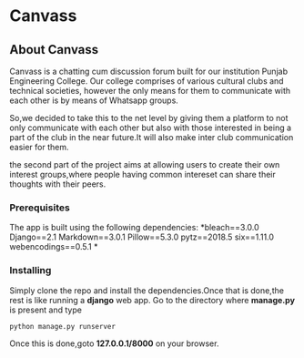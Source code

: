 # Canvass

## About Canvass
Canvass is a chatting cum discussion forum built for our institution Punjab Engineering College.
Our college comprises of various cultural clubs and technical societies, however the only means for them to communicate with each other is by means of Whatsapp groups. 

So,we decided to take this to the net level by giving them a platform to not only communicate with each other but also with those interested in being a part of the club in the near future.It will also make inter club communication easier for them.

the second part of the project aims at allowing users to create their own interest groups,where people having common intereset can share their thoughts with their peers.


### Prerequisites

The app is built using the following dependencies:
*bleach==3.0.0 
Django==2.1 
Markdown==3.0.1 
Pillow==5.3.0 
pytz==2018.5 
six==1.11.0 
webencodings==0.5.1 *

### Installing
Simply clone the repo and install the dependencies.Once that is done,the rest is like running a **django** web app.
Go to the directory where **manage.py** is present and type
```python
python manage.py runserver
```
Once this is done,goto 
**127.0.0.1/8000** 
on your browser.




